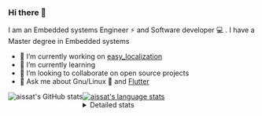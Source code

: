 ### Hi there 👋

I am an Embedded systems Engineer ⚡️ and Software developer 💻 . I have a Master degree in Embedded systems
- 🔭 I’m currently working on [easy_localization](https://pub.dev/packages/easy_localization)
- 🌱 I’m currently learning 
- 👯 I’m looking to collaborate on open source projects
- 💬 Ask me about  Gnu/Linux 🐧 and [Flutter](https://flutter.dev) 

<a href="https://profile-summary-for-github.com/user/aissat">
  <img align="left" height="170px" src="https://github-readme-stats.vercel.app/api?username=aissat&show_icons=true&line_height=27&count_private=true&include_all_commits=true" alt="aissat's GitHub stats"/>
  <img src="https://github-readme-stats.vercel.app/api/top-langs/?username=aissat&hide_langs_below=5&layout=compact" alt="aissat's language stats"/>
</a>

<details>
<summary>Detailed stats</summary>
 

### 🧐 Waka Stats

<!--START_SECTION:waka-->
![Profile Views](http://img.shields.io/badge/Profile%20Views-0-blue)

![Lines of code](https://img.shields.io/badge/From%20Hello%20World%20I%27ve%20Written-277212%20lines%20of%20code-blue)

**🐱 My Github Data** 

> 🏆 117 Contributions in the Year 2021
 > 
> 📦 41.8 kB Used in Github's Storage 
 > 
> 💼 Opted to Hire
 > 
> 📜 138 Public Repositories 
 > 
> 🔑 13 Private Repositories  
 > 
**I'm a Night 🦉** 

```text
🌞 Morning    36 commits     ██░░░░░░░░░░░░░░░░░░░░░░░   9.92% 
🌆 Daytime    23 commits     █░░░░░░░░░░░░░░░░░░░░░░░░   6.34% 
🌃 Evening    159 commits    ███████████░░░░░░░░░░░░░░   43.8% 
🌙 Night      145 commits    ██████████░░░░░░░░░░░░░░░   39.94%

```
📅 **I'm Most Productive on Tuesday** 

```text
Monday       49 commits     ███░░░░░░░░░░░░░░░░░░░░░░   13.5% 
Tuesday      104 commits    ███████░░░░░░░░░░░░░░░░░░   28.65% 
Wednesday    38 commits     ██░░░░░░░░░░░░░░░░░░░░░░░   10.47% 
Thursday     55 commits     ███░░░░░░░░░░░░░░░░░░░░░░   15.15% 
Friday       47 commits     ███░░░░░░░░░░░░░░░░░░░░░░   12.95% 
Saturday     61 commits     ████░░░░░░░░░░░░░░░░░░░░░   16.8% 
Sunday       9 commits      ░░░░░░░░░░░░░░░░░░░░░░░░░   2.48%

```


📊 **This Week I Spent My Time On** 

```text
⌚︎ Time Zone: Africa/Algiers

💬 Programming Languages: 
Rust                     18 hrs 26 mins      ████████████░░░░░░░░░░░░░   48.57% 
YAML                     15 hrs 59 mins      ██████████░░░░░░░░░░░░░░░   42.14% 
CMake                    1 hr 15 mins        ░░░░░░░░░░░░░░░░░░░░░░░░░   3.32% 
Python                   1 hr 7 mins         ░░░░░░░░░░░░░░░░░░░░░░░░░   2.98% 
C++                      25 mins             ░░░░░░░░░░░░░░░░░░░░░░░░░   1.1%

🔥 Editors: 
VS Code                  37 hrs 57 mins      █████████████████████████   100.0%

💻 Operating System: 
Linux                    37 hrs 39 mins      ████████████████████████░   99.22% 
Mac                      17 mins             ░░░░░░░░░░░░░░░░░░░░░░░░░   0.78%

```

**I Mostly Code in Dart** 

```text
Dart                     18 repos            ███████████░░░░░░░░░░░░░░   45.0% 
PHP                      4 repos             ██░░░░░░░░░░░░░░░░░░░░░░░   10.0% 
Vala                     4 repos             ██░░░░░░░░░░░░░░░░░░░░░░░   10.0% 
C                        3 repos             ██░░░░░░░░░░░░░░░░░░░░░░░   7.5% 
Shell                    3 repos             ██░░░░░░░░░░░░░░░░░░░░░░░   7.5%

```


**Timeline**

![Chart not found](https://raw.githubusercontent.com/aissat/aissat/master/charts/bar_graph.png) 


<!--END_SECTION:waka-->

</details>
